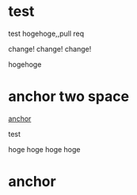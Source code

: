 test
====

test
hogehoge,,pull req

change! change! change!

hogehoge

# anchor  two space

[anchor](#anchor--two-space)
  
test
  
hoge
hoge
hoge
hoge
  
  
  
  
  
  
  
  
  
  
  
  
  
  
  
  
  
  
  
  
  
  
  
  
  
  
  
  
  
  
  
  
  






# anchor

